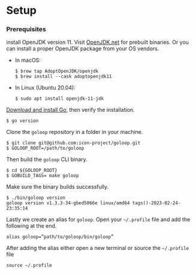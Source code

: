 # Setup

### Prerequisites

install OpenJDK version 11. Visit [OpenJDK.net](http://openjdk.java.net) for prebuilt binaries. Or you can install a proper OpenJDK package from your OS vendors.

* In macOS:

    ```
    $ brew tap AdoptOpenJDK/openjdk
    $ brew install --cask adoptopenjdk11
    ```

* In Linux (Ubuntu 20.04):

    ```
    $ sudo apt install openjdk-11-jdk
    ```
    
[Download and install Go](https://go.dev/doc/install), then verify the installation.

```
$ go version
```

Clone the `goloop` repository in a folder in your machine.

```
$ git clone git@github.com:icon-project/goloop.git
$ GOLOOP_ROOT=/path/to/goloop
```

Then build the `goloop` CLI binary.

```
$ cd ${GOLOOP_ROOT}
$ GOBUILD_TAGS= make goloop
```

Make sure the binary builds successfully.

```
$ ./bin/goloop version
goloop version v1.3.3-34-gbed5066e linux/amd64 tags()-2023-02-24-23:35:14
```

Lastly we create an alias for `goloop`. Open your `~/.profile` file and add the following at the end.

```
alias goloop=”path/to/goloop/bin/goloop”
```

After adding the alias either open a new terminal or source the `~/.profile` file
```
source ~/.profile
```

